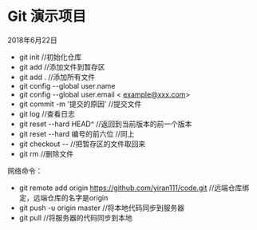 # Git 演示项目
2018年6月22日

- git init                        //初始化仓库
- git add  <filename>                    //添加文件到暂存区
- git add .                                       //添加所有文件
-  git config --global user.name <username>
-  git config --global user.email < <example@xxx.com>>
- git commit -m '提交的原因'        //提交文件
-  git log                                           //查看日志
- git reset --hard HEAD^              //返回到当前版本的前一个版本
-  git reset --hard 编号的前六位    //同上
-  git checkout --                                  //把暂存区的文件取回来
-  git rm <filename>                        //删除文件





网络命令：

- git remote add origin https://github.com/yiran111/code.git      //远端仓库绑定，远端仓库的名字是origin
-  git push -u origin master            //将本地代码同步到服务器
- git pull                        //将服务器的代码同步到本地



